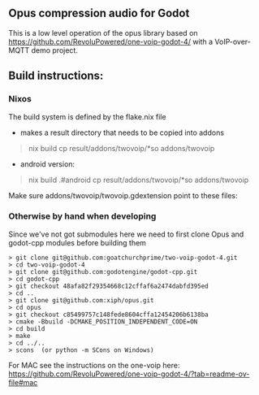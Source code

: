 ## Opus compression audio for Godot

This is a low level operation of the opus library based on https://github.com/RevoluPowered/one-voip-godot-4/
with a VoIP-over-MQTT demo project.

## Build instructions:

### Nixos

The build system is defined by the flake.nix file

 * makes a result directory that needs to be copied into addons
> nix build
> cp result/addons/twovoip/*so addons/twovoip

 * android version:
> nix build .#android
> cp result/addons/twovoip/*so addons/twovoip

Make sure addons/twovoip/twovoip.gdextension point to these files:

### Otherwise by hand when developing

Since we've not got submodules here we need to 
first clone Opus and godot-cpp modules before building them

```
> git clone git@github.com:goatchurchprime/two-voip-godot-4.git
> cd two-voip-godot-4
> git clone git@github.com:godotengine/godot-cpp.git
> cd godot-cpp
> git checkout 48afa82f29354668c12cffaf6a2474dabfd395ed
> cd ..
> git clone git@github.com:xiph/opus.git
> cd opus
> git checkout c85499757c148fede8604cffa12454206b6138ba
> cmake -Bbuild -DCMAKE_POSITION_INDEPENDENT_CODE=ON
> cd build
> make
> cd ../..
> scons  (or python -m SCons on Windows)
```
For MAC see the instructions on the one-voip here: https://github.com/RevoluPowered/one-voip-godot-4/?tab=readme-ov-file#mac

